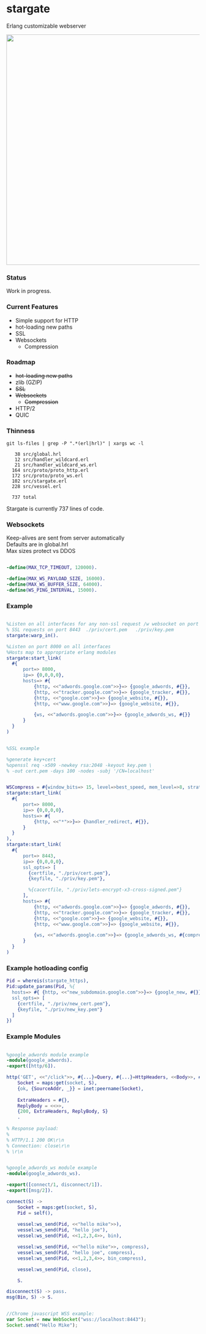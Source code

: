 # stargate
Erlang customizable webserver

<img src="http://i.imgur.com/8vmU7W4.jpg" width="960" height="600" />

### Status
Work in progress.  

### Current Features

- Simple support for HTTP  
- hot-loading new paths  
- SSL  
- Websockets  
  - Compression  

### Roadmap
- ~~hot-loading new paths~~  
- zlib (GZIP)  
- ~~SSL~~  
- ~~Websockets~~  
  - ~~Compression~~  
- HTTP/2  
- QUIC  

### Thinness
```
git ls-files | grep -P ".*(erl|hrl)" | xargs wc -l

   38 src/global.hrl
   12 src/handler_wildcard.erl
   21 src/handler_wildcard_ws.erl
  164 src/proto/proto_http.erl
  172 src/proto/proto_ws.erl
  102 src/stargate.erl
  228 src/vessel.erl
  
  737 total
```

Stargate is currently 737 lines of code.


### Websockets
Keep-alives are sent from server automatically  
Defaults are in global.hrl  
Max sizes protect vs DDOS  

```erlang

-define(MAX_TCP_TIMEOUT, 120000).

-define(MAX_WS_PAYLOAD_SIZE, 16000).
-define(MAX_WS_BUFFER_SIZE, 64000).
-define(WS_PING_INTERVAL, 15000).
```

### Example
```erlang

%Listen on all interfaces for any non-ssl request /w websocket on port 8000
% SSL requests on port 8443  ./priv/cert.pem   ./priv/key.pem  
stargate:warp_in().

%Listen on port 8000 on all interfaces
%Hosts map to appropriate erlang modules
stargate:start_link(
  #{
      port=> 8000,
      ip=> {0,0,0,0},
      hosts=> #{
          {http, <<"adwords.google.com">>}=> {google_adwords, #{}},
          {http, <<"tracker.google.com">>}=> {google_tracker, #{}},
          {http, <<"google.com">>}=> {google_website, #{}},
          {http, <<"www.google.com">>}=> {google_website, #{}},

          {ws, <<"adwords.google.com">>}=> {google_adwords_ws, #{}}
      }
  }
)


%SSL example

%generate key+cert
%openssl req -x509 -newkey rsa:2048 -keyout key.pem \
% -out cert.pem -days 100 -nodes -subj '/CN=localhost'


WSCompress = #{window_bits=> 15, level=>best_speed, mem_level=>8, strategy=>default},
stargate:start_link(
  #{
      port=> 8000, 
      ip=> {0,0,0,0},
      hosts=> #{
          {http, <<"*">>}=> {handler_redirect, #{}},
      }
  }
),
stargate:start_link(
  #{
      port=> 8443,
      ip=> {0,0,0,0},
      ssl_opts=> [
        {certfile, "./priv/cert.pem"},
        {keyfile, "./priv/key.pem"},

        %{cacertfile, "./priv/lets-encrypt-x3-cross-signed.pem"}
      ],
      hosts=> #{
          {http, <<"adwords.google.com">>}=> {google_adwords, #{}},
          {http, <<"tracker.google.com">>}=> {google_tracker, #{}},
          {http, <<"google.com">>}=> {google_website, #{}},
          {http, <<"www.google.com">>}=> {google_website, #{}},

          {ws, <<"adwords.google.com">>}=> {google_adwords_ws, #{compress=> WSCompress}}
      }
  }
)
```

### Example hotloading config

```erlang
Pid = whereis(stargate_https),
Pid:update_params(Pid, %{
  hosts=> #{ {http, <<"new_subdomain.google.com">>}=> {google_new, #{}} 
  ssl_opts=> [
    {certfile, "./priv/new_cert.pem"},
    {keyfile, "./priv/new_key.pem"}
  ]
})
```

### Example Modules

```erlang

%google_adwords module example
-module(google_adwords).
-export([http/6]).

http('GET', <<"/click">>, #{...}=Query, #{...}=HttpHeaders, <<Body>>, #{...}=S) ->
    Socket = maps:get(socket, S),
    {ok, {SourceAddr, _}} = inet:peername(Socket),
    
    ExtraHeaders = #{},
    ReplyBody = <<>>,
    {200, ExtraHeaders, ReplyBody, S}
    .
    
% Response payload:
%
% HTTP/1.1 200 OK\r\n
% Connection: close\r\n
% \r\n
```

```erlang

%google_adwords_ws module example
-module(google_adwords_ws).

-export([connect/1, disconnect/1]).
-export([msg/2]).

connect(S) -> 
    Socket = maps:get(socket, S),
    Pid = self(),
  
    vessel:ws_send(Pid, <<"hello mike">>),
    vessel:ws_send(Pid, "hello joe"),
    vessel:ws_send(Pid, <<1,2,3,4>>, bin),

    vessel:ws_send(Pid, <<"hello mike">>, compress),
    vessel:ws_send(Pid, "hello joe", compress),
    vessel:ws_send(Pid, <<1,2,3,4>>, bin_compress),

    vessel:ws_send(Pid, close),

    S.

disconnect(S) -> pass.
msg(Bin, S) -> S.
```

```javascript

//Chrome javascript WSS example:
var Socket = new WebSocket("wss://localhost:8443");
Socket.send("Hello Mike");
```
